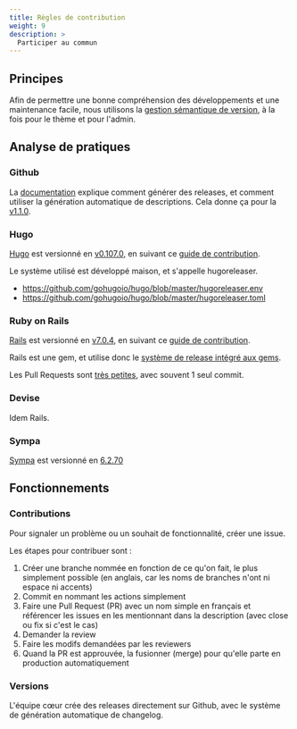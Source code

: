 ```yaml
---
title: Règles de contribution
weight: 9
description: >
  Participer au commun
---
```


## Principes

Afin de permettre une bonne compréhension des développements et une maintenance facile, nous utilisons la [gestion sémantique de version](https://semver.org/lang/fr/), à la fois pour le thème et pour l'admin.

## Analyse de pratiques

### Github

La [documentation](https://docs.github.com/en/repositories/releasing-projects-on-github/managing-releases-in-a-repository) explique comment générer des releases, et comment utiliser la génération automatique de descriptions. Cela donne ça pour la [v1.1.0](https://github.com/noesya/osuny/releases/tag/v1.1.0).

### Hugo 

[Hugo](https://github.com/gohugoio/hugo) est versionné en [v0.107.0](https://github.com/gohugoio/hugo/releases/tag/v0.107.0), en suivant ce [guide de contribution](https://github.com/gohugoio/hugo/blob/master/CONTRIBUTING.md).

Le système utilisé est développé maison, et s'appelle hugoreleaser.
- https://github.com/gohugoio/hugo/blob/master/hugoreleaser.env
- https://github.com/gohugoio/hugo/blob/master/hugoreleaser.toml


### Ruby on Rails

[Rails](https://github.com/rails/rails) est versionné en [v7.0.4](https://github.com/rails/rails/releases/tag/v7.0.4), en suivant ce [guide de contribution](https://edgeguides.rubyonrails.org/contributing_to_ruby_on_rails.html).

Rails est une gem, et utilise donc le [système de release intégré aux gems](https://guides.rubygems.org/releasing-rubygems/).

Les Pull Requests sont [très petites](https://github.com/rails/rails/pull/46517), avec souvent 1 seul commit.

### Devise

Idem Rails.

### Sympa

[Sympa](https://github.com/sympa-community/sympa) est versionné en [6.2.70](https://github.com/sympa-community/sympa/releases/tag/6.2.70)

## Fonctionnements

### Contributions

Pour signaler un problème ou un souhait de fonctionnalité, créer une issue.

Les étapes pour contribuer sont :
1. Créer une branche nommée en fonction de ce qu'on fait, le plus simplement possible (en anglais, car les noms de branches n'ont ni espace ni accents)
2. Commit en nommant les actions simplement
3. Faire une Pull Request (PR) avec un nom simple en français et référencer les issues en les mentionnant dans la description (avec close ou fix si c'est le cas)
4. Demander la review
5. Faire les modifs demandées par les reviewers
6. Quand la PR est approuvée, la fusionner (merge) pour qu'elle parte en production automatiquement

### Versions

L'équipe cœur crée des releases directement sur Github, avec le système de génération automatique de changelog.

